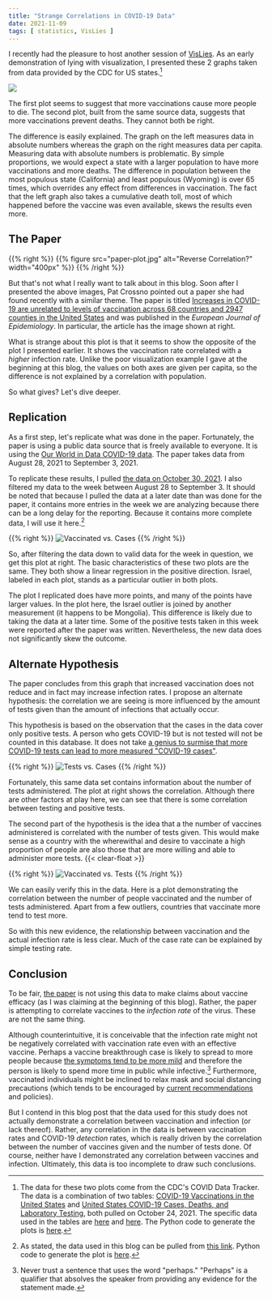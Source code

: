 ```yaml
---
title: "Strange Correlations in COVID-19 Data"
date: 2021-11-09
tags: [ statistics, VisLies ]
---
```


I recently had the pleasure to host another session of [VisLies]. As an
early demonstration of lying with visualization, I presented these 2
graphs taken from data provided by the CDC for US states.[^cdc-data-source]

![](vaccines_bad_good.svg)

The first plot seems to suggest that more vaccinations cause more people to
die. The second plot, built from the same source data, suggests that more
vaccinations prevent deaths. They cannot both be right.

The difference is easily explained. The graph on the left measures data in
absolute numbers whereas the graph on the right measures data per capita.
Measuring data with absolute numbers is problematic. By simple proportions,
we would expect a state with a larger population to have more vaccinations
and more deaths. The difference in population between the most populous
state (California) and least populous (Wyoming) is over 65 times, which
overrides any effect from differences in vaccination. The fact that the
left graph also takes a cumulative death toll, most of which happened
before the vaccine was even available, skews the results even more.

## The Paper

{{% right %}}
{{% figure src="paper-plot.jpg" alt="Reverse Correlation?" width="400px" %}}
{{% /right %}}

But that's not what I really want to talk about in this blog. Soon after I
presented the above images, Pat Crossno pointed out a paper she had found
recently with a similar theme. The paper is titled [Increases in COVID-19
are unrelated to levels of vaccination across 68 countries and 2947
counties in the United States] and was published in the _European Journal
of Epidemiology_. In particular, the article has the image shown at right.

What is strange about this plot is that it seems to show the opposite of
the plot I presented earlier. It shows the vaccination rate correlated with
a _higher_ infection rate. Unlike the poor visualization example I gave at
the beginning at this blog, the values on both axes are given per capita,
so the difference is not explained by a correlation with population.

So what gives? Let's dive deeper.

## Replication

As a first step, let's replicate what was done in the paper. Fortunately,
the paper is using a public data source that is freely available to
everyone. It is using the [Our World in Data COVID-19 data]. The paper
takes data from August 28, 2021 to September 3, 2021.

To replicate these results, I pulled [the data on October 30, 2021]. I also
filtered my data to the week between August 28 to September 3. It should be
noted that because I pulled the data at a later date than was done for the
paper, it contains more entries in the week we are analyzing because there
can be a long delay for the reporting. Because it contains more complete
data, I will use it here.[^owid-data-source]

{{% right %}}
![Vaccinated vs. Cases](vaccinated-vs-cases.svg)
{{% /right %}}

So, after filtering the data down to valid data for the week in question,
we get this plot at right. The basic characteristics of these two plots are
the same. They both show a linear regression in the positive direction.
Israel, labeled in each plot, stands as a particular outlier in both plots.

The plot I replicated does have more points, and many of the points have
larger values. In the plot here, the Israel outlier is joined by another
measurement (it happens to be Mongolia). This difference is likely due to
taking the data at a later time. Some of the positive tests taken in this
week were reported after the paper was written. Nevertheless, the new data
does not significantly skew the outcome.

## Alternate Hypothesis

The paper concludes from this graph that increased vaccination does not
reduce and in fact may increase infection rates. I propose an alternate
hypothesis: the correlation we are seeing is more influenced by the amount
of tests given than the amount of infections that actually occur.

This hypothesis is based on the observation that the cases in the data
cover only positive tests. A person who gets COVID-19 but is not tested
will not be counted in this database. It does not take [a genius to surmise
that more COVID-19 tests can lead to more measured "COVID-19 cases"].

{{% right %}}
![Tests vs. Cases](tests-vs-cases.svg)
{{% /right %}}

Fortunately, this same data set contains information about the number of
tests administered. The plot at right shows the correlation. Although there
are other factors at play here, we can see that there is some correlation
between testing and positive tests.

The second part of the hypothesis is the idea that a the number of vaccines
administered is correlated with the number of tests given. This would make
sense as a country with the wherewithal and desire to vaccinate a high
proportion of people are also those that are more willing and able to
administer more tests.
{{< clear-float >}}

{{% right %}}
![Vaccinated vs. Tests](vaccinated-vs-tests.svg)
{{% /right %}}

We can easily verify this in the data. Here is a plot demonstrating the
correlation between the number of people vaccinated and the number of tests
administered. Apart from a few outliers, countries that vaccinate more tend
to test more.

So with this new evidence, the relationship between vaccination and the
actual infection rate is less clear. Much of the case rate can be explained
by simple testing rate.

## Conclusion

To be fair, [the paper][Increases in COVID-19 are unrelated to levels of
vaccination across 68 countries and 2947 counties in the United States] is
not using this data to make claims about vaccine efficacy (as I was
claiming at the beginning of this blog). Rather, the paper is attempting to
correlate vaccines to the _infection rate_ of the virus. These are not the
same thing.

Although counterintuitive, it is conceivable  that the infection rate might
not be negatively  correlated with vaccination rate even  with an effective
vaccine. Perhaps  a vaccine breakthrough case  is likely to spread to more
people because [the symptoms tend to be more mild] and therefore the person
is  likely  to  spend  more   time  in  public  while  infective.[^perhaps]
Furthermore, vaccinated  individuals might  be inclined  to relax  mask and
social distancing  precautions (which  tends to  be encouraged  by [current
recommendations] and policies).

But I contend in this blog post that the data used for this study does not
actually demonstrate a correlation between vaccination and infection (or
lack thereof). Rather, any correlation in the data is between vaccination
rates and COVID-19 _detection_ rates, which is really driven by the
correlation between the number of vaccines given and the number of tests
done. Of course, neither have I demonstrated any correlation between
vaccines and infection. Ultimately, this data is too incomplete to draw
such conclusions.

[^cdc-data-source]: The data for these two plots come from the CDC's COVID
    Data Tracker. The data is a combination of two tables: [COVID-19
    Vaccinations in the United States] and [United States COVID-19 Cases,
    Deaths, and Laboratory Testing], both pulled on October 24, 2021. The
    specific data used in the tables are
    [here](/images/vaccine-correlations/covid19_vaccinations_in_the_united_states.csv)
    and
    [here](/images/vaccine-correlations/united_states_covid19_cases_deaths_and_testing_by_state.csv).
    The Python code to generate the plots is
    [here](https://github.com/kmorel/kmorel.github.io/blob/master/images/vaccine-correlations/vaccinevislie.ipynb).

[^owid-data-source]: As stated, the data used in this blog can be pulled
    from [this link][the data on October 30, 2021]. Python code to generate
    the plot is [here](https://github.com/kmorel/kmorel.github.io/blob/master/images/vaccine-correlations/vaccination-infection-countries.ipynb).

[^perhaps]: Never trust a sentence that uses the word "perhaps." "Perhaps"
    is a qualifier that absolves the speaker from providing any evidence
    for the statement made.

[VisLies]: https://www.vislies.org/2021/
[Increases in COVID-19 are unrelated to levels of vaccination across 68 countries and 2947 counties in the United States]: https://link.springer.com/article/10.1007%2Fs10654-021-00808-7
[COVID-19 Vaccinations in the United States]: https://covid.cdc.gov/covid-data-tracker/#vaccinations_vacc-total-admin-rate-total
[United States COVID-19 Cases, Deaths, and Laboratory Testing]: https://covid.cdc.gov/covid-data-tracker/#cases_deathsinlast7days
[Our World in Data COVID-19 data]: https://github.com/owid/covid-19-data/tree/master/public/data
[the data on October 30, 2021]: https://github.com/owid/covid-19-data/blob/b0bde8fa460b94938c47295880130a844e281539/public/data/owid-covid-data.xlsx
[a genius to surmise that more COVID-19 tests can lead to more measured "COVID-19 cases"]: https://www.cnbc.com/2020/07/14/trump-says-us-would-have-half-the-number-of-coronavirus-cases-if-it-did-half-the-testing.html
[the symptoms tend to be more mild]: https://www.hopkinsmedicine.org/health/conditions-and-diseases/coronavirus/breakthrough-infections-coronavirus-after-vaccination
[current recommendations]: https://web.archive.org/web/20211108194935/https://www.cdc.gov/coronavirus/2019-ncov/vaccines/fully-vaccinated-guidance.html
